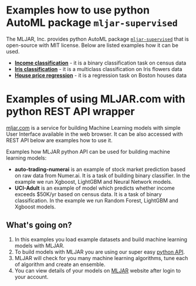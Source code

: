 # Examples how to use python AutoML package `mljar-supervised`

The MLJAR, Inc. provides python AutoML package [`mljar-supervised`](https://github.com/mljar/mljar-supervised) that is open-source with MIT license. Below are listed examples how it can be used.

- [**Income classification**](https://github.com/mljar/mljar-examples/tree/master/Income_classification) - it is a binary classification task on census data
- [**Iris classification**](https://github.com/mljar/mljar-examples/tree/master/Iris_classification) - it is a multiclass classification on Iris flowers data
- [**House price regression**](https://github.com/mljar/mljar-examples/tree/master/House_price_regression) - it is a regression task on Boston houses data


# Examples of using MLJAR.com with python REST API wrapper

[mljar.com](https://mljar.com) is a service for building Machine Learning models with simple User Interface available in the web browser. It can be also accessed with REST API below are examples how to use it.

Examples how MLJAR python API can be used for building machine learning models:

 - **auto-trading-numerai** is an example of stock market prediction based on raw data from Numer.ai.
 It is a task of building binary classifier. In the example we run Xgboost, LightGBM and Neural Network models.
 - **UCI-Adult** is an example of model which predicts whether income exceeds $50K/yr based on census data.
 It is a task of binary classification. In the example we run Random Forest, LightGBM and Xgboost models.

## What's going on?

 1. In this examples you load example datasets and build machine learning models with MLJAR.
 2. To build models with MLJAR you are using our super easy [python API][1].
 3. MLJAR will check for you many machine learning algorithms, tune each of algorithm and create an ensemble.
 4. You can view details of your models on [MLJAR][2] website after login to your account.

[1]: https://github.com/mljar/mljar-api-python
[2]: https://mljar.com
